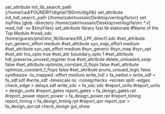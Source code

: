set_attribute init_lib_search_path {/home/cad/FOUNDRY/digital/180nm/dig/lib}
set_attribute init_hdl_search_path {/home/zakirhussain/Desktop/verilog/fa/src}
set myFiles [glob -directory /home/zakirhussain/Desktop/verilog/fa/src *.v]
read_hdl -sv ${myFiles}
set_attribute library fast.lib
elaborate
#Name of the Top Module
#read_sdc /home/guests/phd/shir_16/libraries/IIR_LPF_direct1.sdc
#set_attribute syn_generic_effort medium
#set_attribute syn_map_effort medium
#set_attribute syn_opt_effort medium
#syn_generic
#syn_map
#syn_opt
#set_attr tns_opto true
#set_attr boundary_opto 1
#set_attribute hdl_preserve_unused_register true
#set_attribute delete_unloaded_seqs false
#set_attribute optimize_constant_0_flops false
#set_attribute optimize_constant_1_flops false
#set_attribute prune_unsued_logic false
synthesize -to_mapped -effort medium
write_hdl > fa_netlist.v
write_sdf > fa_sdf.sdf
#write_sdf -timescale ns -nonegchecks -recrem split -edges check_edge > delays.sdf
write_sdc > fa_sdc.sdc
#report_units
#report_units > design_units
#report_gates
report_gates > fa_design_gates.rpt
#report_power
report_power > fa_design_power.rpt
#report_timing
report_timing > fa_design_timing.rpt
#report_qor
report_qor > fa_design_qor.rpt
check_design
gui_show
